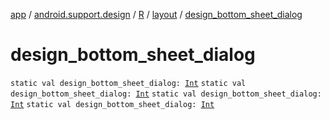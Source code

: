 [app](../../../index.md) / [android.support.design](../../index.md) / [R](../index.md) / [layout](index.md) / [design_bottom_sheet_dialog](.)

# design_bottom_sheet_dialog

`static val design_bottom_sheet_dialog: `[`Int`](https://kotlinlang.org/api/latest/jvm/stdlib/kotlin/-int/index.html)
`static val design_bottom_sheet_dialog: `[`Int`](https://kotlinlang.org/api/latest/jvm/stdlib/kotlin/-int/index.html)
`static val design_bottom_sheet_dialog: `[`Int`](https://kotlinlang.org/api/latest/jvm/stdlib/kotlin/-int/index.html)
`static val design_bottom_sheet_dialog: `[`Int`](https://kotlinlang.org/api/latest/jvm/stdlib/kotlin/-int/index.html)